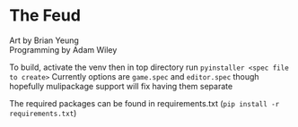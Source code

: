 # The Feud
Art by Brian Yeung\
Programming by Adam Wiley

To build, activate the venv then in top directory run
`pyinstaller <spec file to create>`
Currently options are `game.spec` and `editor.spec` though hopefully mulipackage support will fix having them separate

The required packages can be found in requirements.txt (`pip install -r requirements.txt`)